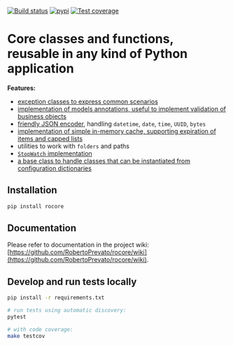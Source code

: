 [![Build status](https://robertoprevato.visualstudio.com/rocore/_apis/build/status/rocore-CI)](https://robertoprevato.visualstudio.com/rocore/_build/latest?definitionId=13) [![pypi](https://robertoprevato.vsrm.visualstudio.com/_apis/public/Release/badge/43593051-4566-4ca8-82dc-acc870638985/1/2)](https://pypi.org/project/rocore/) [![Test coverage](https://img.shields.io/azure-devops/coverage/robertoprevato/rocore/13.svg)](https://robertoprevato.visualstudio.com/rocore/_build?definitionId=13)

# Core classes and functions, reusable in any kind of Python application

**Features:**
* [exception classes to express common scenarios](https://github.com/RobertoPrevato/rocore/wiki/Common-exceptions)
* [implementation of models annotations, useful to implement validation of business objects](https://github.com/RobertoPrevato/rocore/wiki/Models-annotations)
* [friendly JSON encoder](https://github.com/RobertoPrevato/rocore/wiki/User-friendly-JSON-dumps), handling `datetime`, `date`, `time`, `UUID`, `bytes`
* [implementation of simple in-memory cache, supporting expiration of items and capped lists](https://github.com/RobertoPrevato/rocore/wiki/Caching)
* utilities to work with `folders` and paths
* [`StopWatch` implementation](https://github.com/RobertoPrevato/rocore/wiki/StopWatch-implementation)
* [a base class to handle classes that can be instantiated from configuration dictionaries](https://github.com/RobertoPrevato/rocore/wiki/Registry)

## Installation

```bash
pip install rocore
```

## Documentation
Please refer to documentation in the project wiki: [https://github.com/RobertoPrevato/rocore/wiki](https://github.com/RobertoPrevato/rocore/wiki).

## Develop and run tests locally
```bash
pip install -r requirements.txt

# run tests using automatic discovery:
pytest

# with code coverage:
make testcov
```
